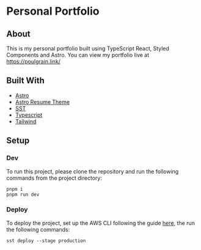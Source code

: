 # Personal Portfolio

## About

This is my personal portfolio built using TypeScript React, Styled Components and Astro. You can view my portfolio live at https://poulgrain.link/

## Built With

- [Astro](https://astro.build/)
- [Astro Resume Theme](https://astro.build/themes/details/resume/)
- [SST](https://sst.dev/)
- [Typescript](https://www.typescriptlang.org/)
- [Tailwind](https://tailwindcss.com/)

## Setup

### Dev

To run this project, please clone the repository and run the following commands from the project directory:

```
pnpm i
pnpm run dev
```

### Deploy

To deploy the project, set up the AWS CLI following the guide [here](https://guide.sst.dev/chapters/create-an-iam-user.html), the run the following commands:

```
sst deploy --stage production
```
